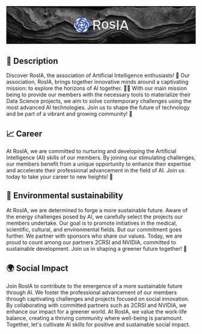 <img src='https://github.com/association-rosia/.github/blob/main/profile/assets/reflection-connection.png?raw=true'>

## 📝 Description
Discover RosIA, the association of Artificial Intelligence enthusiasts! 🚀 Our association, RosIA, brings together innovative minds around a captivating mission: to explore the horizons of AI together. 🤖💡 With our main mission being to provide our members with the necessary tools to materialize their Data Science projects, we aim to solve contemporary challenges using the most advanced AI technologies. Join us to shape the future of technology and be part of a vibrant and growing community! 🌟

## 📈 Career
At RosIA, we are committed to nurturing and developing the Artificial Intelligence (AI) skills of our members. By joining our stimulating challenges, our members benefit from a unique opportunity to enhance their expertise and accelerate their professional advancement in the field of AI. Join us today to take your career to new heights! 🚀

## 🌱 Environmental sustainability
At RosIA, we are determined to forge a more sustainable future. Aware of the energy challenges posed by AI, we carefully select the projects our members undertake. Our goal is to promote initiatives in the medical, scientific, cultural, and environmental fields. But our commitment goes further. We partner with sponsors who share our values. Today, we are proud to count among our partners 2CRSI and NVIDIA, committed to sustainable development. Join us in shaping a greener future together! 🌱

## 🌍 Social Impact
Join RosIA to contribute to the emergence of a more sustainable future through AI. We foster the professional advancement of our members through captivating challenges and projects focused on social innovation. By collaborating with committed partners such as 2CRSI and NVIDIA, we enhance our impact for a greener world. At RosIA, we value the work-life balance, creating a thriving community where well-being is paramount. Together, let's cultivate AI skills for positive and sustainable social impact.
